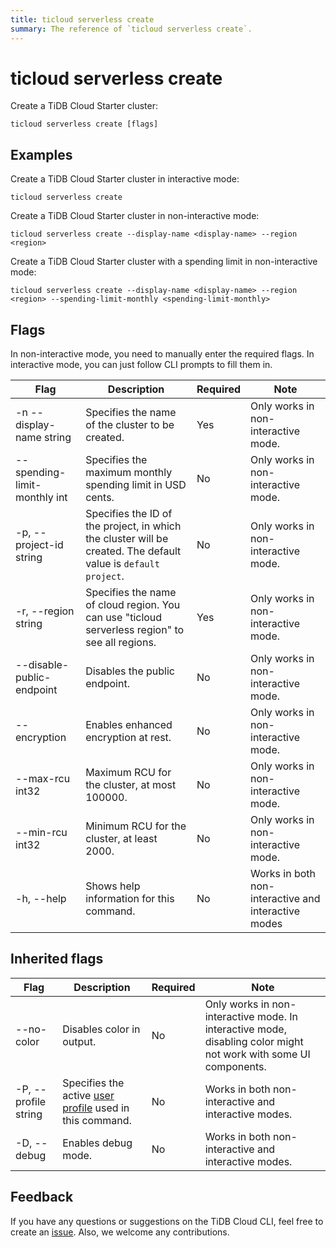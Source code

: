 ```yaml
---
title: ticloud serverless create
summary: The reference of `ticloud serverless create`.
---
```


# ticloud serverless create

Create a TiDB Cloud Starter cluster:

```shell
ticloud serverless create [flags]
```

## Examples

Create a TiDB Cloud Starter cluster in interactive mode:

```shell
ticloud serverless create
```

Create a TiDB Cloud Starter cluster in non-interactive mode:

```shell
ticloud serverless create --display-name <display-name> --region <region>
```

Create a TiDB Cloud Starter cluster with a spending limit in non-interactive mode:

```shell
ticloud serverless create --display-name <display-name> --region <region> --spending-limit-monthly <spending-limit-monthly>
``` 

## Flags

In non-interactive mode, you need to manually enter the required flags. In interactive mode, you can just follow CLI prompts to fill them in.

| Flag                         | Description                                                                                                    | Required | Note                                                |
|------------------------------|----------------------------------------------------------------------------------------------------------------|----------|-----------------------------------------------------|
| -n --display-name string     | Specifies the name of the cluster to be created.                                                               | Yes      | Only works in non-interactive mode.                 |
| --spending-limit-monthly int | Specifies the maximum monthly spending limit in USD cents.                                                     | No       | Only works in non-interactive mode.                 |
| -p, --project-id string      | Specifies the ID of the project, in which the cluster will be created. The default value is `default project`. | No       | Only works in non-interactive mode.                 |
| -r, --region string          | Specifies the name of cloud region. You can use "ticloud serverless region" to see all regions.                | Yes      | Only works in non-interactive mode.                 |
| --disable-public-endpoint    | Disables the public endpoint.                                                                                  | No       | Only works in non-interactive mode.                 |
| --encryption                 | Enables enhanced encryption at rest.                                                                           | No       | Only works in non-interactive mode.                 |
| --max-rcu int32              | Maximum RCU for the cluster, at most 100000.                                                                   | No       | Only works in non-interactive mode.                 |
| --min-rcu int32              | Minimum RCU for the cluster, at least 2000.                                                                    | No       | Only works in non-interactive mode.                 |
| -h, --help                   | Shows help information for this command.                                                                       | No       | Works in both non-interactive and interactive modes |

## Inherited flags

| Flag                 | Description                                                                                          | Required | Note                                                                                                             |
|----------------------|------------------------------------------------------------------------------------------------------|----------|------------------------------------------------------------------------------------------------------------------|
| --no-color           | Disables color in output.                                                                            | No       | Only works in non-interactive mode. In interactive mode, disabling color might not work with some UI components. |
| -P, --profile string | Specifies the active [user profile](/tidb-cloud/cli-reference.md#user-profile) used in this command. | No       | Works in both non-interactive and interactive modes.                                                             |
| -D, --debug          | Enables debug mode.                                                                                   | No       | Works in both non-interactive and interactive modes.                                                             |

## Feedback

If you have any questions or suggestions on the TiDB Cloud CLI, feel free to create an [issue](https://github.com/tidbcloud/tidbcloud-cli/issues/new/choose). Also, we welcome any contributions.
